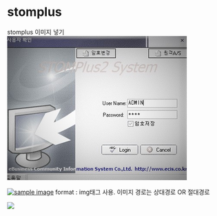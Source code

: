 # stomplus
stomplus
이미지 넣기  
![stom login](/images/login-g.jpg)

<a href="."><img src="https://github.com/seeun-jo/stomplus/images/login-g.jpg" width="300px" alt="sample image"></a>
format : img태그 사용. 이미지 경로는 상대경로 OR 절대경로
 
<img src="https://img.shields.io/badge/license-mit-orange">
